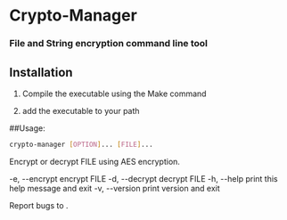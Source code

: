 # Crypto-Manager 
### File and String encryption command line tool

## Installation

1. Compile the executable using the Make command

2. add the executable to your path

##Usage:
```bash
crypto-manager [OPTION]... [FILE]...
```
Encrypt or decrypt FILE using AES encryption.

  -e, --encrypt		encrypt FILE
  -d, --decrypt		decrypt FILE
  -h, --help		print this help message and exit
  -v, --version		print version and exit

Report bugs to <email>.

